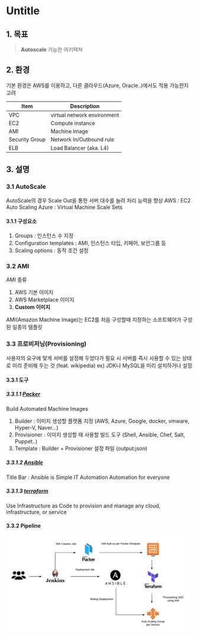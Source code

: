 # Untitle

## 1. 목표
> **Autoscale** 가능한 아키텍쳐

## 2. 환경
기본 환경은 AWS를 이용하고, 다른 클라우드(Azure, Oracle..)에서도 적용 가능한지 고려

| Item | Description |
| ------ | ------ |
| VPC | virtual network environment |
| EC2 | Compute instance |
| AMI | Machine Image |
| Security Group | Network In/Outbound rule |
| ELB | Load Balancer (aka. L4) |

## 3. 설명

### 3.1 AutoScale

AutoScale의 경우 Scale Out을 통한 서버 대수를 늘려 처리 능력을 향상
AWS : EC2 Auto Scaling
Azure : Virtual Machine Scale Sets

#### 3.1.1 구성요소

1. Groups : 인스턴스 수 지정
2. Configuration templates : AMI, 인스턴스 타입, 키페어, 보안그룹 등
3. Scaling options : 동작 조건 설정

### 3.2 AMI

AMI 종류
1. AWS 기본 이미지
2. AWS Marketplace 이미지
3. **Custom 이미지**

AMI(Amazon Machine Image)는 EC2를 처음 구성할때 지정하는 소프트웨어가 구성된 일종의 템플릿

### 3.3 프로비저닝(Provisioning)

사용자의 요구에 맞게 서버를 설정해 두었다가 필요 시 서버를 즉시 사용할 수 있는 상태로 미리 준비해 두는 것 (feat. wikipedia)
ex) JDK나 MySQL을 미리 설치하거나 설정

#### 3.3.1 도구
##### 3.3.1.1 [Packer](https://packer.io/)
Build Automated Machine Images
1. Builder : 이미지 생성할 플랫폼 지정 (AWS, Azure, Google, docker, vmware, Hyper-V, Naver...)   
2. Provisioner : 이미지 생성할 때 사용할 빌드 도구 (Shell, Ansible, Chef, Salt, Puppet..)
3. Template : Builder + Provisioner 설정 파일 (output:json)

##### 3.3.1.2 [Ansible](https://www.ansible.com/)
Title Bar : Ansible is Simple IT Automation
Automation for everyone

##### 3.3.1.3 [terraform](https://www.terraform.io/)
Use Infrastructure as Code to provision and manage any cloud, infrastructure, or service

#### 3.3.2 Pipeline
![Pipeline Example](assets/images/high-level-pipeline.png)